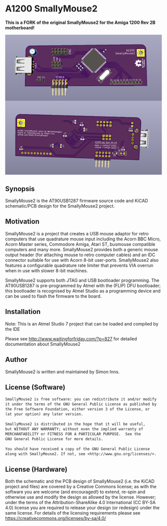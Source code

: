 # A1200 SmallyMouse2

**This is a FORK of the original SmallyMouse2 for the Amiga 1200 Rev 2B motherboard!**

![A1200 SmallyMouse2 render](media/render_fb.png)

## Synopsis

SmallyMouse2 is the AT90USB1287 firmware source code and KiCAD schematic/PCB design for the SmallyMouse2 project.


## Motivation

SmallyMouse2 is a project that creates a USB mouse adaptor for retro computers that use quadrature mouse input including the Acorn BBC Micro, Acorn Master series, Commodore Amiga, Atari ST, busmouse compatible computers and many more.  SmallyMouse2 provides both a generic mouse output header (for attaching mouse to retro computer cables) and an IDC connector suitable for use with Acorn 8-bit user-ports.  SmallyMouse2 also features a configurable quadrature rate limiter that prevents VIA overrun when in use with slower 8-bit machines.

SmallyMouse2 supports both JTAG and USB bootloader programming.  The AT90USB1287 is pre-programmed by Atmel with the (FLIP) DFU bootloader; this bootloader is recognised by Atmel Studio as a programming device and can be used to flash the firmware to the board.

## Installation

Note: This is an Atmel Studio 7 project that can be loaded and compiled by the IDE

Please see http://www.waitingforfriday.com/?p=827 for detailed documentation about SmallyMouse2

## Author

SmallyMouse2 is written and maintained by Simon Inns.

## License (Software)

    SmallyMouse2 is free software: you can redistribute it and/or modify
    it under the terms of the GNU General Public License as published by
    the Free Software Foundation, either version 3 of the License, or
    (at your option) any later version.

    SmallyMouse2 is distributed in the hope that it will be useful,
    but WITHOUT ANY WARRANTY; without even the implied warranty of
    MERCHANTABILITY or FITNESS FOR A PARTICULAR PURPOSE.  See the
    GNU General Public License for more details.

    You should have received a copy of the GNU General Public License
    along with SmallyMouse2. If not, see <http://www.gnu.org/licenses/>.

## License (Hardware)

Both the schematic and the PCB design of SmallyMouse2 (i.e. the KiCAD project and files) are covered by a Creative Commons license; as with the software you are welcome (and encouraged!) to extend, re-spin and otherwise use and modify the design as allowed by the license.  However; under the terms of the Attribution-ShareAlike 4.0 International (CC BY-SA 4.0) license you are required to release your design (or redesign) under the same license.  For details of the licensing requirements please see <https://creativecommons.org/licenses/by-sa/4.0/>
